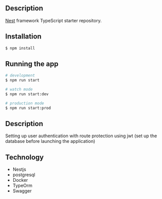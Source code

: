 ## Description

[Nest](https://github.com/nestjs/nest) framework TypeScript starter repository.

## Installation

```bash
$ npm install
```

## Running the app

```bash
# development
$ npm run start

# watch mode
$ npm run start:dev

# production mode
$ npm run start:prod
```

## Description

Setting up user authentication with route protection using jwt (set up the database before launching the application)

## Technology
- Nestjs
- postgresql
- Docker
- TypeOrm
- Swagger
